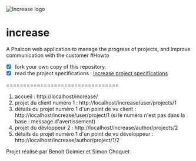 ![Increase logo](http://open-beer.kobject.net/img/Increase.png "Increase logo")
# increase
A Phalcon web application to manage the progress of projects, and improve communication with the customer
#Howto

- [x] fork your own copy of this repository.
- [x] read the project specifications : [Increase project specifications](http://slamwiki.kobject.net/slam4/php/phalcon/project/increase/)

=================================

1. accueil : http://localhost/increase/
2. projet du client numéro 1 : http://localhost/increase/user/projects/1
3. détails du projet numéro 1 d'un point de vu client : http://localhost/increase/user/project/1 (si le numéro n'est pas dans la base : message d'avertissement)
4. projet du dévloppeur 2 : http://localhost/increase/author/projects/2
5. détails du projet numéro 1 d'un point de vu développeur : http://localhost/increase/author/project/1/2

Projet réalisé par Benoit Goimier et Simon Choquet

